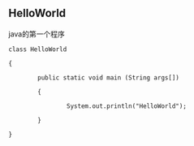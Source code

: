 ## HelloWorld

java的第一个程序

`class HelloWorld`

`{`

`        public static void main (String args[])`

`        {`

`                System.out.println("HelloWorld");`

`        }`

`}`

